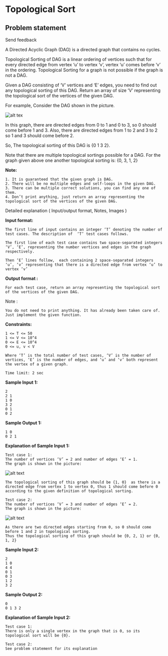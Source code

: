 Topological Sort
================

Problem statement
-----------------

Send feedback

A Directed Acyclic Graph (DAG) is a directed graph that contains no cycles.

Topological Sorting of DAG is a linear ordering of vertices such that for every directed edge from vertex ‘u’ to vertex ‘v’, vertex ‘u’ comes before ‘v’ in the ordering. Topological Sorting for a graph is not possible if the graph is not a DAG.

Given a DAG consisting of ‘V’ vertices and ‘E’ edges, you need to find out any topological sorting of this DAG. Return an array of size ‘V’ representing the topological sort of the vertices of the given DAG.

For example, Consider the DAG shown in the picture.

![alt tex](https://files.codingninjas.in/eg-6753.png)

In this graph, there are directed edges from 0 to 1 and 0 to 3, so 0 should come before 1 and 3. Also, there are directed edges from 1 to 2 and 3 to 2 so 1 and 3 should come before 2.

So, The topological sorting of this DAG is {0 1 3 2}.

Note that there are multiple topological sortings possible for a DAG. For the graph given above one another topological sorting is: {0, 3, 1, 2}

**Note:**

    1. It is guaranteed that the given graph is DAG.
    2. There will be no multiple edges and self-loops in the given DAG.
    3. There can be multiple correct solutions, you can find any one of them. 
    4. Don’t print anything, just return an array representing the topological sort of the vertices of the given DAG.
    

Detailed explanation ( Input/output format, Notes, Images )

**Input format:**

    The first line of input contains an integer ‘T’ denoting the number of test cases. The description of  ‘T’ test cases follows.
    
    The first line of each test case contains two space-separated integers ‘V’, ‘E’, representing the number vertices and edges in the graph respectively.
    
    Then ‘E’ lines follow,  each containing 2 space-separated integers ‘u’, ‘v’ representing that there is a directed edge from vertex ‘u’ to vertex ‘v’
    

**Output format :**

    For each test case, return an array representing the topological sort of the vertices of the given DAG.
    

Note :

    You do not need to print anything. It has already been taken care of. Just implement the given function.
    

**Constraints:**

    1 <= T <= 50
    1 <= V <= 10^4
    0 <= E <= 10^4
    0 <= u, v < V 
    
    Where ‘T’ is the total number of test cases, ‘V’ is the number of vertices, ‘E’ is the number of edges, and ‘u’ and ‘v’ both represent the vertex of a given graph.
    
    Time limit: 2 sec
    

**Sample Input 1:**

    2
    2 1
    1 0
    3 2
    0 1
    0 2
    

**Sample Output 1:**

    1 0
    0 2 1
    

**Explanation of Sample Input 1:**

    Test case 1:
    The number of vertices ‘V’ = 2 and number of edges ‘E’ = 1.
    The graph is shown in the picture: 
    

![alt text](https://files.codingninjas.in/eg1-6752.png)

    The topological sorting of this graph should be {1, 0}  as there is a directed edge from vertex 1 to vertex 0, thus 1 should come before 0 according to the given definition of topological sorting.
    
    Test case 2:
    The number of vertices ‘V’ = 3 and number of edges ‘E’ = 2.
    The graph is shown in the picture:
    

![alt text](https://files.codingninjas.in/eg2-6751.png)

    As there are two directed edges starting from 0, so 0 should come before 1 and 2 in topological sorting. 
    Thus the topological sorting of this graph should be {0, 2, 1} or {0, 1, 2}
    

**Sample Input 2:**

    2
    1 0
    4 4
    0 1
    0 3
    1 2
    3 2
    

**Sample Output 2:**

    0
    0 1 3 2
    

**Explanation of Sample Input 2:**

    Test case 1:   
    There is only a single vertex in the graph that is 0, so its topological sort will be {0}.
    
    Test case 2:
    See problem statement for its explanation

